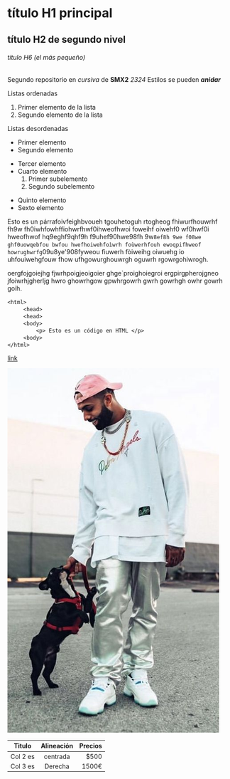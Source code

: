 # título H1 principal

## título H2 de segundo nivel

###### título H6 (el más pequeño)

Segundo repositorio en _cursiva_ de __SMX2__ *2324*
Estilos se pueden **_anidar_**

Listas ordenadas
1. Primer elemento de la lista
2. Segundo elemento de la lista

Listas desordenadas

* Primer elemento
* Segundo elemento
- Tercer elemento
- Cuarto elemento
    1. Primer subelemento
    2. Segundo subelemento
+ Quinto elemento
+ Sexto elemento

Esto es un párrafoivfeighbvoueh tgouhetoguh rtogheog fhiwurfhouwrhf fh9w fh0iwhfowhffiohwrfhwf0ihweofhwoi foweihf oiwehf0 wf0hwf0i hweofhwof hq9eghf9qhf9h f9uhef90hwe98fh 9w`8ef8h 9we f08we ghf0uowqebfou bwfou hwefhoiwehfoìwrh foùwerhfouh ewoqpifhweof howrughwrfg`09u8ye'908fyweou fiuwerh fòiweihg oiwuehg io uhfouiwehgfouw fhow ufhgowurghouwrgh oguwrh rgowrgohiwrogh.

oergfojgoiejhg fjwrhpoigjeoigoier ghge`proighoiegroi ergpirgpherojgneo jfoiwrhjgherljg hwro ghowrhgow gpwhrgowrh gwrh gowrhgh owhr gowrh goih.

```
<html>
     <head>
     <head>
     <body>
         <p> Esto es un código en HTML </p>
     <body>
</html>
```
[link](https://www.fje.edu/ca/fje "Enlace a la web del cole")

![Imagen de papi eladio](https://github.com/paulamoreno27/repositorio2/blob/main/papieladio.jpg "Titulo opcional")

|Titulo |Alineación | Precios|
|----------|:----------:|----------:|
|Col 2 es|centrada|$500|
|Col 3 es|Derecha|1500€|
